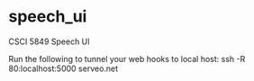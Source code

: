 # speech_ui
CSCI 5849 Speech UI


Run the following to tunnel your web hooks to local host: ssh -R 80:localhost:5000 serveo.net
